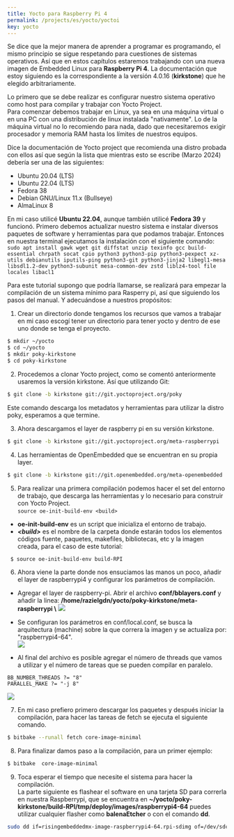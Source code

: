 ```yaml
---
title: Yocto para Raspberry Pi 4
permalink: /projects/es/yocto/yoctoi
key: yocto
---
```


Se dice que la mejor manera de aprender a programar es programando, el mismo principio se sigue respetando para cuestiones de sistemas operativos. Así que en
estos capítulos estaremos trabajando con una nueva imagen de Embedded Linux para **Raspberry Pi 4**. La documentación que estoy siguiendo es la correspondiente a la versión 4.0.16 (**kirkstone**) que he elegido arbitrariamente.   

Lo primero que se debe realizar es configurar nuestro sistema operativo como host para compilar y trabajar con Yocto Project.    
Para comenzar debemos trabajar en Linux, ya sea en una máquina virtual o en una PC con una distribución de linux instalada "nativamente". Lo de la máquina virtual no lo recomiendo para nada,  dado que necesitaremos exigir procesador y memoria RAM hasta los límites de nuestros equipos. 

Dice la documentación de Yocto project que recomienda una  distro probada con ellos así que según la lista que mientras esto se escribe (Marzo 2024) debería ser una de las siguientes:
- Ubuntu 20.04 (LTS)
- Ubuntu 22.04 (LTS)
- Fedora 38
- Debian GNU/Linux 11.x (Bullseye)
- AlmaLinux 8

En mi caso utilicé **Ubuntu 22.04**, aunque también utilicé **Fedora 39** y funcionó. Primero debemos actualizar nuestro sistema e instalar diversos paquetes de software y herramientas para que podamos trabajar. Entonces en nuestra terminal ejecutamos la instalación con el siguiente comando:   
`sudo apt install gawk wget git diffstat unzip texinfo gcc build-essential chrpath socat cpio python3 python3-pip python3-pexpect xz-utils debianutils iputils-ping python3-git python3-jinja2 libegl1-mesa libsdl1.2-dev python3-subunit mesa-common-dev zstd liblz4-tool file locales libacl1`   

Para este tutorial supongo que podría llamarse, se realizará para empezar la compilación de un sistema mínimo para Rasperry pi, así que siguiendo los pasos del manual. Y adecuándose a nuestros propósitos: 
1. Crear un directorio donde tengamos los recursos que vamos a trabajar en mi caso escogí tener un directorio para tener yocto y dentro de ese uno donde se tenga el proyecto.
```bash
$ mkdir ~/yocto   
$ cd ~/yocto     
$ mkdir poky-kirkstone    
$ cd poky-kirkstone   
```
2. Procedemos a clonar Yocto project, como se comentó anteriormente usaremos la versión kirkstone. Así que utilizando Git:    
```bash
$ git clone -b kirkstone git://git.yoctoproject.org/poky
```
Este comando descarga los metadatos y herramientas para utilizar la distro poky, esperamos a que termine.  

3. Ahora descargamos el layer de raspberry pi en su versión kirkstone.    
```bash 
$ git clone -b kirkstone git://git.yoctoproject.org/meta-raspberrypi
```

4. Las herramientas de OpenEmbedded que se encuentran en su propia layer.    
```bash 
$ git clone -b kirkstone git://git.openembedded.org/meta-openembedded
```

5. Para realizar una primera compilación podemos hacer el set del entorno de trabajo, que descarga las herramientas y lo necesario para construir  con Yocto Project.     
`source oe-init-build-env <build>`
 - **oe-init-build-env** es un script que inicializa el entorno de trabajo. 
 - ***\<build\>*** es el nombre de la carpeta donde estarán todos los elementos códigos fuente, paquetes, makefiles, bibliotecas, etc y la imagen creada, para el caso de este tutorial:  
```bash
 $ source oe-init-build-env build-RPI 
```

6. Ahora viene la parte donde nos ensuciamos las manos un poco, añadir el layer de raspberrypi4 y configurar los parámetros de compilación.  
 - Agregar el layer de raspberry-pi. Abrir el archivo **conf/bblayers.conf** y añadir la linea: **/home/razielgdn/yocto/poky-kirkstone/meta-raspberrypi \\**
![](https://raw.githubusercontent.com/razielgdn/risingembeddedmx/site/assets/images/yp/yocto01.png)   

 - Se configuran los parámetros en conf/local.conf, se busca la arquitectura (machine) sobre la que correra la imagen y se actualiza por: "raspberrypi4-64".   
 ![](https://raw.githubusercontent.com/razielgdn/risingembeddedmx/site/assets/images/yp/yocto02.png)   

 - Al final del archivo es posible agregar el número de threads que vamos a utilizar y el número de tareas que se pueden compilar en paralelo.   
  ``` 
  BB_NUMBER_THREADS ?= "8"
  PARALLEL_MAKE ?= "-j 8"
  ```    
  ![](https://raw.githubusercontent.com/razielgdn/risingembeddedmx/site/assets/images/yp/yocto03.png)

7. En mi caso prefiero primero descargar los paquetes y después iniciar la compilación, para hacer las tareas de fetch se ejecuta el siguiente comando.
```bash
$ bitbake --runall fetch core-image-minimal   
```
8. Para finalizar damos paso a la compilación, para un primer ejemplo:
```bash
$ bitbake  core-image-minimal
```
9. Toca esperar el tiempo que necesite el sistema para hacer la compilación.   
La parte siguiente es flashear el software en una tarjeta SD para correrla en nuestra Raspberrypi, que se encuentra en **~/yocto/poky-kirkstone/build-RPI/tmp/deploy/images/raspberrypi4-64**
 puedes utilizar cualquier flasher como **balenaEtcher** o con el comando **dd**.
```bash
sudo dd if=risingembeddedmx-image-raspberrypi4-64.rpi-sdimg of=/dev/sdc status=progress bs=1M
``` 
